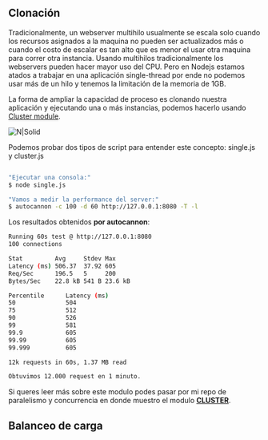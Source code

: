 ## Clonación
Tradicionalmente, un webserver multihilo usualmente se escala solo cuando los recursos asignados a la maquina no pueden ser actualizados más o cuando el costo de escalar es tan alto que es menor
el usar otra maquina para correr otra instancia. Usando multihilos tradicionalmente los webservers pueden hacer mayor uso del CPU. Pero en Nodejs estamos atados a trabajar en una aplicación single-thread por ende
no podemos usar más de un hilo y tenemos la limitación de la memoria de 1GB.

La forma de ampliar la capacidad de proceso es clonando nuestra aplicación y ejecutando una o más instancias, podemos hacerlo usando  [Cluster module].

![N|Solid](http://damiancipolat.com/webFiles/cluster.png)

[Cluster module]: file:///C:/Users/damian/Desktop/Misc/Node.js%20Design%20Patterns_1.pdf

Podemos probar dos tipos de script para entender este concepto: single.js y cluster.js
```sh

"Ejecutar una consola:"
$ node single.js

"Vamos a medir la performance del server:"
$ autocannon -c 100 -d 60 http://127.0.0.1:8080 -T -l

```
Los resultados obtenidos **por autocannon**:

```sh
Running 60s test @ http://127.0.0.1:8080
100 connections

Stat         Avg     Stdev Max
Latency (ms) 506.37  37.92 605
Req/Sec      196.5   5     200
Bytes/Sec    22.8 kB 541 B 23.6 kB

Percentile      Latency (ms)
50              504
75              512
90              526
99              581
99.9            605
99.99           605
99.999          605

12k requests in 60s, 1.37 MB read

Obtuvimos 12.000 request en 1 minuto.
```





Si queres leer más sobre este modulo podes pasar por mi repo de paralelismo y concurrencia en donde muestro el modulo **[CLUSTER]**.

[CLUSTER]:https://github.com/damiancipolat/NodeJS-Concurrencia-Paralelismo/tree/master/cluster

## Balanceo de carga

